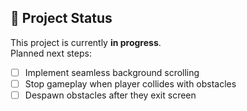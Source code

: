 ## 🚧 Project Status
This project is currently **in progress**.  
Planned next steps:
- [ ] Implement seamless background scrolling  
- [ ] Stop gameplay when player collides with obstacles  
- [ ] Despawn obstacles after they exit screen  
